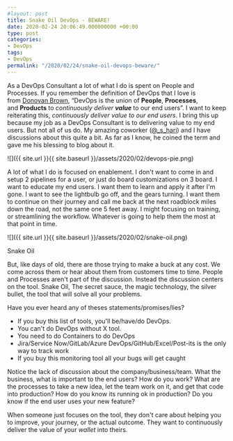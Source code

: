```yaml
---
#layout: post
title: Snake Oil DevOps - BEWARE!
date: 2020-02-24 20:06:49.000000000 +00:00
type: post
categories:
- DevOps
tags: 
- DevOps
permalink: "/2020/02/24/snake-oil-devops-beware/"
---
```



As a DevOps Consultant a lot of what I do is spent on People and Processes. If you remember the definition of DevOps that I love is from [Donovan Brown](http://donovanbrown.com/post/what-is-devops), “DevOps is the union of **People**, **Processes**, and **Products** to _continuously deliver **value**_ to our end users”. I want to keep reiterating this, _continuously deliver value to our end users_. I bring this up because my job as a DevOps Consultant is to delivering value to my end users. But not all of us do. My amazing coworker ([@\_s\_hari](https://twitter.com/_s_hari)) and I have discussions about this quite a bit. As far as I know, he coined the term and gave me his blessing to blog about it.

![]({{ site.url }}{{ site.baseurl }}/assets/2020/02/devops-pie.png)

A lot of what I do is focused on enablement. I don't want to come in and setup 2 pipelines for a user, or just do board customizations on 3 board. I want to educate my end users. I want them to learn and apply it after I'm gone. I want to see the lightbulb go off, and the gears turning. I want them to continue on their journey and call me back at the next roadblock miles down the road, not the same one 5 feet away. I might focusing on training, or streamlining the workflow. Whatever is going to help them the most at that point in time.

![]({{ site.url }}{{ site.baseurl }}/assets/2020/02/snake-oil.png)

Snake Oil

But, like days of old, there are those trying to make a buck at any cost. We come across them or hear about them from customers time to time. People and Processes aren't part of the discussion. Instead the discussion centers on the tool. Snake Oil, The secret sauce, the magic technology, the silver bullet, the tool that will solve all your problems.

Have you ever heard any of theses statements/promises/lies?

*   If you buy this list of tools, you'll be/have/do DevOps.
*   You can't do DevOps without X tool.
*   You need to do Containers to do DevOps
*   Jira/Service Now/GitLab/Azure DevOps/GitHub/Excel/Post-its is the only way to track work
*   If you buy this monitoring tool all your bugs will get caught

Notice the lack of discussion about the company/business/team. What the business, what is important to the end users? How do you work? What are the processes to take a new idea, let the team work on it, and get that code into production? How do you know its running ok in production? Do you know if the end user uses your new feature?

When someone just focuses on the tool, they don't care about helping you to improve, your journey, or the actual outcome. They want to continuously deliver the value of your _wallet_ into theirs.